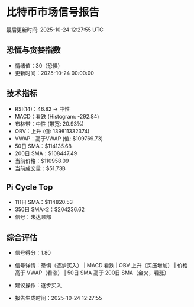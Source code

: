 # 比特币市场信号报告

最后更新时间: 2025-10-24 12:27:55 UTC

## 恐慌与贪婪指数
- 情绪值：30（恐惧）
- 更新时间：2025-10-24 00:00:00

## 技术指标
- RSI(14)：46.82 → 中性
- MACD：看跌 (Histogram: -292.84)
- 布林带：中性 (带宽: 20.93%)
- OBV：上升 (值: 139811332374)
- VWAP：高于VWAP (值: $109769.73)
- 50日 SMA：$114135.68
- 200日 SMA：$108447.49
- 当前价格：$110958.09
- 当前成交量：$51.73B

## Pi Cycle Top
- 111日 SMA：$114820.53
- 350日 SMA×2：$204236.62
- 信号：未达顶部

## 综合评估
- 信号得分：1.80
- 信号详情：恐惧（逐步买入） | MACD 看跌 | OBV 上升（买压增加） | 价格高于 VWAP（看涨） | 50日 SMA 高于 200日 SMA（金叉，看涨）
- 建议操作：逐步买入

- 报告生成时间：2025-10-24 12:27:55